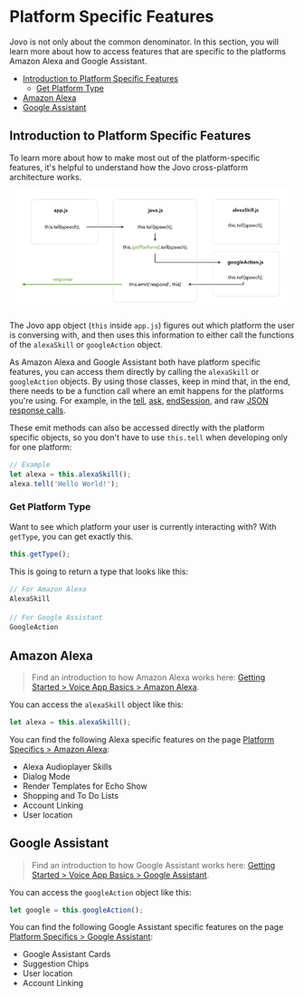 # Platform Specific Features

Jovo is not only about the common denominator. In this section, you will learn more about how to access features that are specific to the platforms Amazon Alexa and Google Assistant.

* [Introduction to Platform Specific Features](#introduction-to-platform-specific-features)
  * [Get Platform Type](#get-platform-type)
* [Amazon Alexa](#amazon-alexa)
* [Google Assistant](#google-assistant)

## Introduction to Platform Specific Features

To learn more about how to make most out of the platform-specific features, it's helpful to understand how the Jovo cross-platform architecture works.

![Jovo Platform Specific Tell Response](../img/platform-specific-tell.png)

The Jovo app object (`this` inside `app.js`) figures out which platform the user is conversing with, and then uses this information to either call the functions of the `alexaSkill` or `googleAction` object.

As Amazon Alexa and Google Assistant both have platform specific features, you can access them directly by calling the `alexaSkill` or `googleAction` objects. By using those classes, keep in mind that, in the end, there needs to be a function call where an emit happens for the platforms you're using. For example, in the [tell](../04_app-logic/03_output#tell './output#tell'), [ask](../04_app-logic/03_output#ask './output#ask'), [endSession](../04_app-logic/03_output#no-speech-output './output#no-speech-output'), and raw [JSON response calls](../04_app-logic/03_output#raw-json-responses './output#raw-json-responses').

These emit methods can also be accessed directly with the platform specific objects, so you don't have to use `this.tell` when developing only for one platform:

```javascript
// Example
let alexa = this.alexaSkill();
alexa.tell('Hello World!');
```

### Get Platform Type

Want to see which platform your user is currently interacting with? With `getType`, you can get exactly this.

```javascript
this.getType();
```

This is going to return a type that looks like this:

```javascript
// For Amazon Alexa
AlexaSkill

// For Google Assistant
GoogleAction
```


## Amazon Alexa

> Find an introduction to how Amazon Alexa works here: [Getting Started > Voice App Basics > Amazon Alexa](../01_getting-started/voice-app-basics.md/#amazon-alexa './voice-app-basics#amazon-alexa').

You can access the `alexaSkill` object like this:

```javascript
let alexa = this.alexaSkill();
```

You can find the following Alexa specific features on the page [Platform Specifics > Amazon Alexa](../05_platform-specifics/amazon-alexa './amazon-alexa'):

* Alexa Audioplayer Skills
* Dialog Mode
* Render Templates for Echo Show
* Shopping and To Do Lists
* Account Linking
* User location


## Google Assistant

> Find an introduction to how Google Assistant works here: [Getting Started > Voice App Basics > Google Assistant](../01_getting-started/voice-app-basics.md/#google-assistant './voice-app-basics#google-assistant').

You can access the `googleAction` object like this:

```javascript
let google = this.googleAction();
```

You can find the following Google Assistant specific features on the page [Platform Specifics > Google Assistant](../05_platform-specifics/google-assistant './google-assistant'):

* Google Assistant Cards
* Suggestion Chips
* User location
* Account Linking




<!--[metadata]: {"title": "Specific Features", 
                "description": "Learn how to access platform specific features for Amazon Alexa and Google Assistant",
                "activeSections": ["platforms", "platforms_index"],
                "expandedSections": "platforms",
                "inSections": "platforms",
                "breadCrumbs": {"Docs": "docs/",
				"Platforms": ""
                                },
		"commentsID": "framework/docs/platforms",
		"route": "docs/platform-specifics"
                }-->
